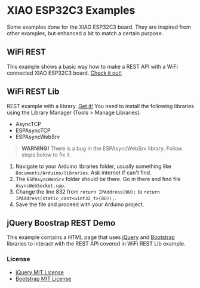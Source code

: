 # XIAO ESP32C3 Examples

Some examples done for the XIAO ESP32C3 board. They are inspired from other examples, but enhanced a bit to match a certain purpose.

## WiFi REST

This example shows a basic way how to make a REST API with a WiFi connected XIAO ESP32C3 board. [Check it out!](WiFi_REST/WiFi_REST.ino)

## WiFi REST Lib

REST example with a library. [Get it!](WiFi_REST_Lib/WiFi_REST_Lib.ino) You need to install the following libraries using the Library Manager (Tools > Manage Libraries).

- AsyncTCP
- ESPAsyncTCP
- ESPAsyncWebSrv

> **WARNING!** There is a bug in the ESPAsyncWebSrv library. Follow steps below to fix it.

1. Navigate to your Arduino libraries folder, usually something like `Documents/Arduino/libraries`. Ask internet if can't find.
2. The `ESPAsyncWebSrv` folder should be there. Go in there and find file `AsyncWebSocket.cpp`.
3. Change the line 832 from `return IPAddress(0U);` to `return IPAddress(static_cast<uint32_t>(0U));`.
4. Save the file and proceed with your Arduino project.

## jQuery Boostrap REST Demo

This example contains a HTML page that uses [jQuery](https://jquery.com/) and [Bootstrap](https://getbootstrap.com/) libraries to interact with the REST API covered in WiFi REST Lib example. 

### License

- [jQuery MIT License](https://github.com/jquery/jquery/blob/main/LICENSE.txt)
- [Bootstrap MIT License](https://github.com/twbs/bootstrap/blob/main/LICENSE)

